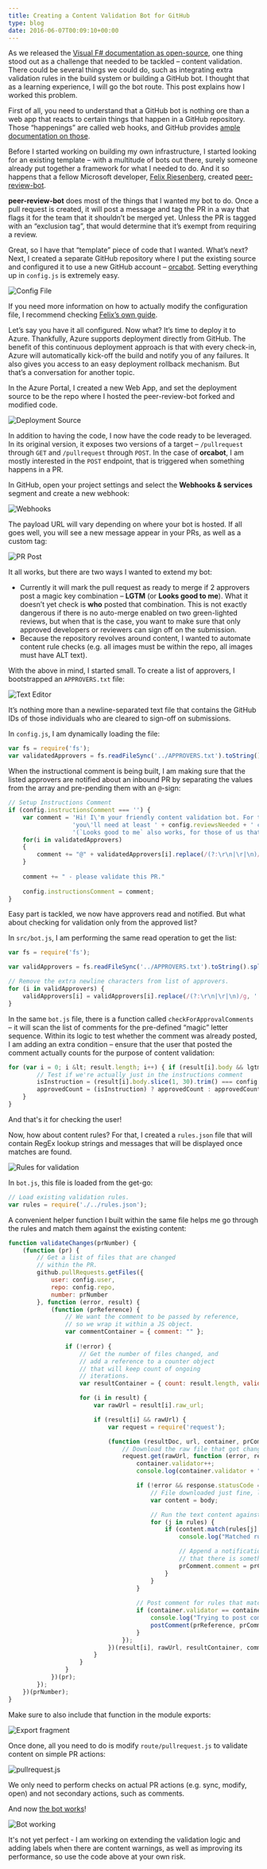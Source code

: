 ```yaml
---
title: Creating a Content Validation Bot for GitHub
type: blog
date: 2016-06-07T00:09:10+00:00
---
```


As we released the [Visual F# documentation as open-source][1], one thing stood out as a challenge that needed to be tackled &#8211; content validation. There could be several things we could do, such as integrating extra validation rules in the build system or building a GitHub bot. I thought that as a learning experience, I will go the bot route. This post explains how I worked this problem.

First of all, you need to understand that a GitHub bot is nothing ore than a web app that reacts to certain things that happen in a GitHub repository. Those &#8220;happenings&#8221; are called web hooks, and GitHub provides [ample documentation on those][2].

Before I started working on building my own infrastructure, I started looking for an existing template &#8211; with a multitude of bots out there, surely someone already put together a framework for what I needed to do. And it so happens that a fellow Microsoft developer, [Felix Riesenberg][3], created [peer-review-bot][4].

**peer-review-bot** does most of the things that I wanted my bot to do. Once a pull request is created, it will post a message and tag the PR in a way that flags it for the team that it shouldn&#8217;t be merged yet. Unless the PR is tagged with an &#8220;exclusion tag&#8221;, that would determine that it&#8217;s exempt from requiring a review.

Great, so I have that &#8220;template&#8221; piece of code that I wanted. What&#8217;s next? Next, I created a separate GitHub repository where I put the existing source and configured it to use a new GitHub account &#8211; [orcabot][5]. Setting everything up in `config.js` is extremely easy.

![Config File](/images/postmedia/content-validation-bot-github/Screenshot-2016-06-06-16.20.04.png)

If you need more information on how to actually modify the configuration file, I recommend checking [Felix&#8217;s own guide][6].

Let&#8217;s say you have it all configured. Now what? It&#8217;s time to deploy it to Azure. Thankfully, Azure supports deployment directly from GitHub. The benefit of this continuous deployment approach is that with every check-in, Azure will automatically kick-off the build and notify you of any failures. It also gives you access to an easy deployment rollback mechanism. But that&#8217;s a conversation for another topic.

In the Azure Portal, I created a new Web App, and set the deployment source to be the repo where I hosted the peer-review-bot forked and modified code.

![Deployment Source](/images/postmedia/content-validation-bot-github/Screenshot-2016-06-06-16.24.38.png)

In addition to having the code, I now have the code ready to be leveraged. In its original version, it exposes two versions of a target &#8211; `/pullrequest` through `GET` and `/pullrequest` through `POST`. In the case of **orcabot**, I am mostly interested in the `POST` endpoint, that is triggered when something happens in a PR.

In GitHub, open your project settings and select the **Webhooks & services** segment and create a new webhook:

![Webhooks](/images/postmedia/content-validation-bot-github/Screenshot-2016-06-06-16.30.46.png)

The payload URL will vary depending on where your bot is hosted. If all goes well, you will see a new message appear in your PRs, as well as a custom tag:

![PR Post](/images/postmedia/content-validation-bot-github/Screenshot-2016-06-06-16.33.00.png)

It all works, but there are two ways I wanted to extend my bot:

* Currently it will mark the pull request as ready to merge if 2 approvers post a magic key combination &#8211; **LGTM** (or **Looks good to me**). What it doesn&#8217;t yet check is **who** posted that combination. This is not exactly dangerous if there is no auto-merge enabled on two green-lighted reviews, but when that is the case, you want to make sure that only approved developers or reviewers can sign off on the submission.
* Because the repository revolves around content, I wanted to automate content rule checks (e.g. all images must be within the repo, all images must have ALT text).

With the above in mind, I started small. To create a list of approvers, I bootstrapped an `APPROVERS.txt` file:

![Text Editor](/images/postmedia/content-validation-bot-github/Screenshot-2016-06-06-16.37.40.png)

It&#8217;s nothing more than a newline-separated text file that contains the GitHub IDs of those individuals who are cleared to sign-off on submissions.

In `config.js`, I am dynamically loading the file:

```js
var fs = require('fs');
var validatedApprovers = fs.readFileSync('../APPROVERS.txt').toString().split("\n");
```

When the instructional comment is being built, I am making sure that the listed approvers are notified about an inbound PR by separating the values from the array and pre-pending them with an `@`-sign:

```js
// Setup Instructions Comment
if (config.instructionsComment === '') {
    var comment = 'Hi! I\'m your friendly content validation bot. For this PR to be labeled as `ready-to-merge`, ' +
                  'you\'ll need at least ' + config.reviewsNeeded + ' comments from our designated community approvers containing the magic phrase `LGTM` ' +
                  '(`Looks good to me` also works, for those of us that are really verbose).\n\n';
    for(i in validatedApprovers)
    {
        comment += "@" + validatedApprovers[i].replace(/(?:\r\n|\r|\n)/g,' ');
    }
                  
    comment += " - please validate this PR."
    
    config.instructionsComment = comment;
}
```

Easy part is tackled, we now have approvers read and notified. But what about checking for validation only from the approved list?

In `src/bot.js`, I am performing the same read operation to get the list:

```js
var fs = require('fs');

var validApprovers = fs.readFileSync('../APPROVERS.txt').toString().split("\n");

// Remove the extra newline characters from list of approvers.
for (i in validApprovers) {
    validApprovers[i] = validApprovers[i].replace(/(?:\r\n|\r|\n)/g, '');
}
```

In the same `bot.js` file, there is a function called `checkForApprovalComments` &#8211; it will scan the list of comments for the pre-defined &#8220;magic&#8221; letter sequence. Within its logic to test whether the comment was already posted, I am adding an extra condition &#8211; ensure that the user that posted the comment actually counts for the purpose of content validation:

```js
for (var i = 0; i &lt; result.length; i++) { if (result[i].body && lgtm.test(result[i].body) && (validApprovers.indexOf(result[i].user.login.toLowerCase()) &gt; -1)) {
        // Test if we're actually just in the instructions comment
        isInstruction = (result[i].body.slice(1, 30).trim() === config.instructionsComment.slice(1, 30).trim());
        approvedCount = (isInstruction) ? approvedCount : approvedCount + 1;
    }
}
```

And that's it for checking the user!

Now, how about content rules? For that, I created a `rules.json` file that will contain RegEx lookup strings and messages that will be displayed once matches are found.

![Rules for validation](/images/postmedia/content-validation-bot-github/Screenshot-2016-06-06-16.57.28.png)

In `bot.js`, this file is loaded from the get-go:

```js
// Load existing validation rules.
var rules = require('./../rules.json');
```

A convenient helper function I built within the same file helps me go through the rules and match them against the existing content:

```js
function validateChanges(prNumber) {
    (function (pr) {
        // Get a list of files that are changed
        // within the PR.
        github.pullRequests.getFiles({
            user: config.user,
            repo: config.repo,
            number: prNumber
        }, function (error, result) {
            (function (prReference) {
                // We want the comment to be passed by reference,
                // so we wrap it within a JS object.
                var commentContainer = { comment: "" };
                
                if (!error) {
                    // Get the number of files changed, and
                    // add a reference to a counter object
                    // that will keep count of ongoing
                    // iterations.
                    var resultContainer = { count: result.length, validator: 0 };

                    for (i in result) {
                        var rawUrl = result[i].raw_url;

                        if (result[i] && rawUrl) {
                            var request = require('request');

                            (function (resultDoc, url, container, prComment) {
                                // Download the raw file that got changed in this PR.
                                request.get(rawUrl, function (error, response, body) {
                                    container.validator++;
                                    console.log(container.validator + "/" + container.count);

                                    if (!error && response.statusCode == 200) {
                                        // File downloaded just fine, let's get the body.
                                        var content = body;

                                        // Run the text content against the pre-defined rules.
                                        for (j in rules) {
                                            if (content.match(rules[j].lookup)) {
                                                console.log("Matched rule - " + rules[j].lookup);

                                                // Append a notification to the comment
                                                // that there is something off about the content.
                                                prComment.comment = prComment.comment.concat("* [**", resultDoc.filename, "**](", url, ") - ", rules[j].content, "\n");
                                            }
                                        }
                                    }
                                    
                                    // Post comment for rules that match.
                                    if (container.validator == container.count) {
                                        console.log("Trying to post comment: " + prComment.comment);
                                        postComment(prReference, prComment.comment, function (result) { console.log(result); });
                                    }
                                });
                            })(result[i], rawUrl, resultContainer, commentContainer);
                        }
                    }
                }
            })(pr);
        });
    })(prNumber);
}
```

Make sure to also include that function in the module exports:

![Export fragment](/images/postmedia/content-validation-bot-github/Screenshot-2016-06-06-17.00.52.png)

Once done, all you need to do is modify `route/pullrequest.js` to validate content on simple PR actions:

![pullrequest.js](/images/postmedia/content-validation-bot-github/Screenshot-2016-06-06-17.02.17.png)

We only need to perform checks on actual PR actions (e.g. sync, modify, open) and not secondary actions, such as comments.

And now [the bot works][7]!

![Bot working](/images/postmedia/content-validation-bot-github/Screenshot-2016-06-06-17.04.27.png)

It's not yet perfect - I am working on extending the validation logic and adding labels when there are content warnings, as well as improving its performance, so use the code above at your own risk.

 [1]: https://blogs.msdn.microsoft.com/dotnet/2016/05/17/releasing-f-language-documentation-as-open-source/
 [2]: https://developer.github.com/webhooks/
 [3]: http://www.felixrieseberg.com/
 [4]: https://github.com/felixrieseberg/peer-review-bot
 [5]: https://github.com/orcabot
 [6]: http://www.felixrieseberg.com/a-peer-review-bot-for-github/
 [7]: https://github.com/Microsoft/visualfsharpdocs/pull/159